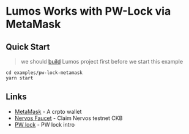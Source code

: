 # Lumos Works with PW-Lock via MetaMask

## Quick Start

> we should [build](..) Lumos project first before we start this example

```
cd examples/pw-lock-metamask
yarn start
```

## Links

- [MetaMask](https://metamask.io/) - A crpto wallet
- [Nervos Faucet](https://faucet.nervos.org/) - Claim Nervos testnet CKB
- [PW lock](https://docs.nervos.org/docs/essays/pw-lock) - PW lock intro
